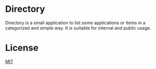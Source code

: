 # Directory

Directory is a small application to list some applications or items in a categorized and simple way. It is suitable for internal and public usage.

# License

[MIT](LICENSE)
